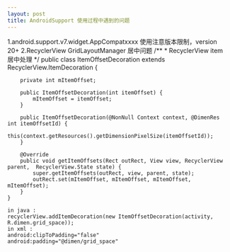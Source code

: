 ```yaml
---
layout: post
title: AndroidSupport 使用过程中遇到的问题
---
```


 1.android.support.v7.widget.AppCompatxxxx  使用注意版本限制，version 20+
 2.RecyclerView GridLayoutManager 居中问题 
	/**
	 * RecyclerView item 居中处理
	 */
	public class ItemOffsetDecoration extends RecyclerView.ItemDecoration {

		private int mItemOffset;

		public ItemOffsetDecoration(int itemOffset) {
			mItemOffset = itemOffset;
		}

		public ItemOffsetDecoration(@NonNull Context context, @DimenRes int itemOffsetId) {
			this(context.getResources().getDimensionPixelSize(itemOffsetId));
		}

		@Override
		public void getItemOffsets(Rect outRect, View view, RecyclerView parent,  RecyclerView.State state) {
			super.getItemOffsets(outRect, view, parent, state);
			outRect.set(mItemOffset, mItemOffset, mItemOffset, mItemOffset);
		}
	}
	
	in java :
	recyclerView.addItemDecoration(new ItemOffsetDecoration(activity, R.dimen.grid_space));
	in xml :
	android:clipToPadding="false"
	android:padding="@dimen/grid_space"





